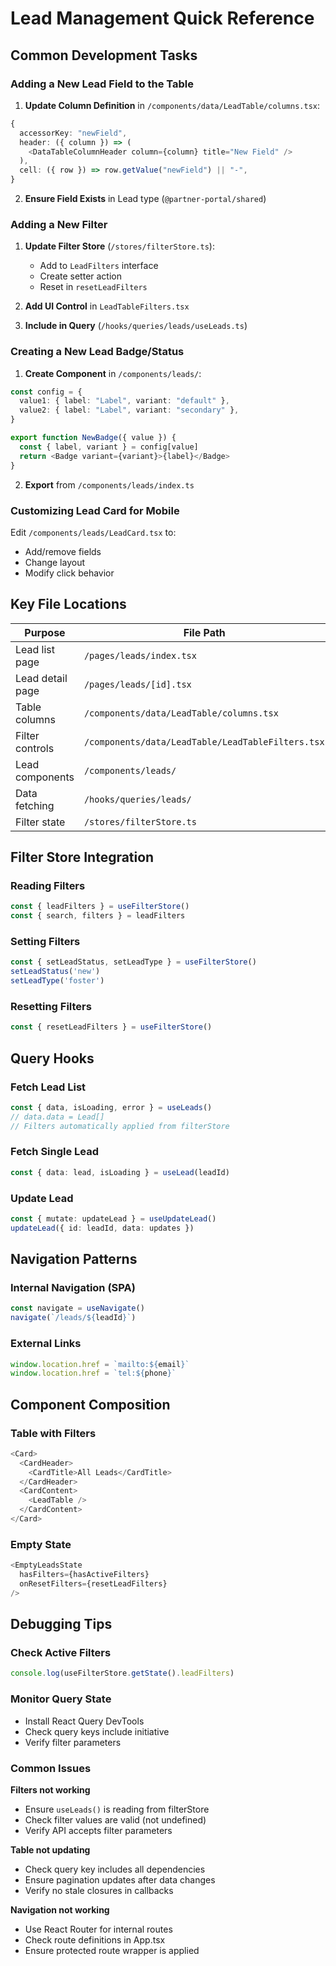 # Lead Management Quick Reference

## Common Development Tasks

### Adding a New Lead Field to the Table

1. **Update Column Definition** in `/components/data/LeadTable/columns.tsx`:
```typescript
{
  accessorKey: "newField",
  header: ({ column }) => (
    <DataTableColumnHeader column={column} title="New Field" />
  ),
  cell: ({ row }) => row.getValue("newField") || "-",
}
```

2. **Ensure Field Exists** in Lead type (`@partner-portal/shared`)

### Adding a New Filter

1. **Update Filter Store** (`/stores/filterStore.ts`):
   - Add to `LeadFilters` interface
   - Create setter action
   - Reset in `resetLeadFilters`

2. **Add UI Control** in `LeadTableFilters.tsx`

3. **Include in Query** (`/hooks/queries/leads/useLeads.ts`)

### Creating a New Lead Badge/Status

1. **Create Component** in `/components/leads/`:
```typescript
const config = {
  value1: { label: "Label", variant: "default" },
  value2: { label: "Label", variant: "secondary" },
}

export function NewBadge({ value }) {
  const { label, variant } = config[value]
  return <Badge variant={variant}>{label}</Badge>
}
```

2. **Export** from `/components/leads/index.ts`

### Customizing Lead Card for Mobile

Edit `/components/leads/LeadCard.tsx` to:
- Add/remove fields
- Change layout
- Modify click behavior

## Key File Locations

| Purpose | File Path |
|---------|-----------|
| Lead list page | `/pages/leads/index.tsx` |
| Lead detail page | `/pages/leads/[id].tsx` |
| Table columns | `/components/data/LeadTable/columns.tsx` |
| Filter controls | `/components/data/LeadTable/LeadTableFilters.tsx` |
| Lead components | `/components/leads/` |
| Data fetching | `/hooks/queries/leads/` |
| Filter state | `/stores/filterStore.ts` |

## Filter Store Integration

### Reading Filters
```typescript
const { leadFilters } = useFilterStore()
const { search, filters } = leadFilters
```

### Setting Filters
```typescript
const { setLeadStatus, setLeadType } = useFilterStore()
setLeadStatus('new')
setLeadType('foster')
```

### Resetting Filters
```typescript
const { resetLeadFilters } = useFilterStore()
```

## Query Hooks

### Fetch Lead List
```typescript
const { data, isLoading, error } = useLeads()
// data.data = Lead[]
// Filters automatically applied from filterStore
```

### Fetch Single Lead
```typescript
const { data: lead, isLoading } = useLead(leadId)
```

### Update Lead
```typescript
const { mutate: updateLead } = useUpdateLead()
updateLead({ id: leadId, data: updates })
```

## Navigation Patterns

### Internal Navigation (SPA)
```typescript
const navigate = useNavigate()
navigate(`/leads/${leadId}`)
```

### External Links
```typescript
window.location.href = `mailto:${email}`
window.location.href = `tel:${phone}`
```

## Component Composition

### Table with Filters
```typescript
<Card>
  <CardHeader>
    <CardTitle>All Leads</CardTitle>
  </CardHeader>
  <CardContent>
    <LeadTable />
  </CardContent>
</Card>
```

### Empty State
```typescript
<EmptyLeadsState
  hasFilters={hasActiveFilters}
  onResetFilters={resetLeadFilters}
/>
```

## Debugging Tips

### Check Active Filters
```typescript
console.log(useFilterStore.getState().leadFilters)
```

### Monitor Query State
- Install React Query DevTools
- Check query keys include initiative
- Verify filter parameters

### Common Issues

**Filters not working**
- Ensure `useLeads()` is reading from filterStore
- Check filter values are valid (not undefined)
- Verify API accepts filter parameters

**Table not updating**
- Check query key includes all dependencies
- Ensure pagination updates after data changes
- Verify no stale closures in callbacks

**Navigation not working**
- Use React Router for internal routes
- Check route definitions in App.tsx
- Ensure protected route wrapper is applied